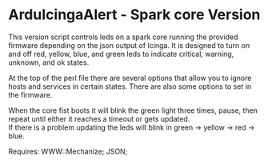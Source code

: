 ArduIcingaAlert - Spark core Version
====================================

This version script controls leds on a spark core running the provided firmware depending on the json output of Icinga. 
It is designed to turn on and off red, yellow, blue, and green leds to indicate critical, warning, unknown, and ok states. 

At the top of the perl file there are several options that allow you to ignore hosts and services in certain states. There are also some options to set in the firmware.

When the core fist boots it will blink the green light three times, pause, then repeat until either it reaches a timeout or gets updated.  
If there is a problem updating the leds will blink in green -> yellow -> red -> blue. 


Requires:
 WWW::Mechanize;
 JSON;
